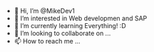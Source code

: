 - 👋 Hi, I’m @MikeDev1
- 👀 I’m interested in Web developmen and SAP
- 🌱 I’m currently learning Everything! :D
- 💞️ I’m looking to collaborate on ...
- 📫 How to reach me ...

<!---
MikeDev1/MikeDev1 is a ✨ special ✨ repository because its `README.md` (this file) appears on your GitHub profile.
You can click the Preview link to take a look at your changes.
--->
